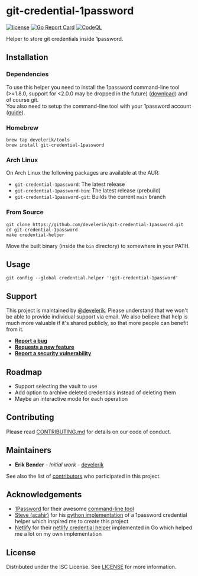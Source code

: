 # git-credential-1password

[![license](https://img.shields.io/github/license/develerik/git-credential-1password.svg)](LICENSE)
[![Go Report Card](https://goreportcard.com/badge/github.com/develerik/git-credential-1password)](https://goreportcard.com/report/github.com/develerik/git-credential-1password)
[![CodeQL](https://github.com/develerik/git-credential-1password/workflows/CodeQL/badge.svg)](https://github.com/develerik/git-credential-1password/actions?query=workflow%3ACodeQL)

Helper to store git credentials inside 1password.

## Installation

### Dependencies

To use this helper you need to install the 1password command-line tool (>=1.8.0, support for <2.0.0 may be dropped in the future) ([download](https://support.1password.com/command-line-getting-started/#set-up-the-command-line-tool))
and of course git.  
You also need to setup the command-line tool with your 1password account ([guide](https://support.1password.com/command-line-getting-started/#get-started-with-the-command-line-tool)).

### Homebrew

```shell
brew tap develerik/tools
brew install git-credential-1password
```

### Arch Linux

On Arch Linux the following packages are available at the AUR:

- `git-credential-1password`: The latest release
- `git-credential-1password-bin`: The latest release (prebuild)
- `git-credential-1password-git`: Builds the current `main` branch

### From Source

```shell script
git clone https://github.com/develerik/git-credential-1password.git
cd git-credential-1password
make credential-helper
```

Move the built binary (inside the `bin` directory) to somewhere in your PATH.

## Usage

```shell script
git config --global credential.helper '!git-credential-1password'
```

## Support

This project is maintained by [@develerik](https://github.com/develerik). Please understand that we won't be able to
provide individual support via email. We also believe that help is much more valuable if it's shared publicly, so that
more people can benefit from it.

- [**Report a bug**](https://github.com/develerik/git-credential-1password/issues/new?labels=bug&template=bug_report.md)
- [**Requests a new feature**](https://github.com/develerik/git-credential-1password/issues/new?labels=enhancement&template=feature_request.md)
- [**Report a security vulnerability**](https://github.com/develerik/git-credential-1password/issues/new?labels=vulnerability&template=vulnerability_report.md)

## Roadmap

- Support selecting the vault to use
- Add option to archive deleted credentials instead of deleting them
- Maybe an interactive mode for each operation
<!--No changes are currently planned.-->

## Contributing

Please read [CONTRIBUTING.md](CONTRIBUTING.md) for details on our code of conduct.

## Maintainers

- **Erik Bender** - *Initial work* - [develerik](https://github.com/develerik)

See also the list of [contributors](https://github.com/develerik/git-credential-1password/graphs/contributors) who participated in this project.

## Acknowledgements

- [1Password](https://1password.com) for their awesome [command-line tool](https://1password.com/downloads/command-line)
- [Steve (acahir)](https://github.com/acahir) for his [python implementation](https://github.com/acahir/git-credential-1password)
of a 1password credential helper which inspired me to create this project
- [Netlify](https://www.netlify.com) for their [netlify credential helper](https://github.com/netlify/netlify-credential-helper)
implemented in Go which helped me a lot on my own implementation

## License

Distributed under the ISC License. See [LICENSE](LICENSE) for more information.
